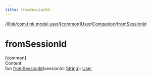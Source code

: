 ```yaml
---
title: fromSessionId -
---
```

//[link](../../../index.md)/[com.tink.model.user](../../index.md)/[[common]User](../index.md)/[Companion](index.md)/[fromSessionId](from-session-id.md)



# fromSessionId  
[common]  
Content  
fun [fromSessionId](from-session-id.md)(sessionId: [String](https://kotlinlang.org/api/latest/jvm/stdlib/kotlin/-string/index.html)): [User](../index.md)  



